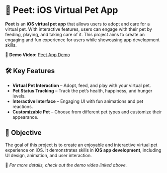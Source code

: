 # 🐾 Peet: iOS Virtual Pet App  

**Peet** is an **iOS virtual pet app** that allows users to adopt and care for a virtual pet. With interactive features, users can engage with their pet by feeding, playing, and taking care of it. This project aims to create an engaging and fun experience for users while showcasing app development skills.  

🔗 **Demo Video:** [Peet App Demo](https://youtube.com/shorts/OpDdSGqu3VE)

## 🛠️ Key Features  
- **Virtual Pet Interaction** – Adopt, feed, and play with your virtual pet.  
- **Pet Status Tracking** – Track the pet’s health, happiness, and hunger levels.  
- **Interactive Interface** – Engaging UI with fun animations and pet reactions.  
- **Customizable Pet** – Choose from different pet types and customize their appearance.

## 🎯 Objective  
The goal of this project is to create an enjoyable and interactive virtual pet experience on iOS. It demonstrates skills in **iOS app development**, including UI design, animation, and user interaction.

📌 *For more details, check out the demo video linked above.*  
